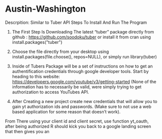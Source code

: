 # Austin-Washington
Descrpition: Similar to Tuber API
Steps To Install And Run The Program
1.	The First Step Is Downloading The latest “tuber” package directly from github : https://github.com/soodoku/tuber or install it from cran using install.packages("tuber")
2.	Choose the file directly from your desktop using install.packages(file.choose(), repos=NULL), or simply run library(tuber)
3.	Inside of Tubers Package will be a set of instructions on how to get an authentification credentials through google developer tools. Start by heading to this website: https://developers.google.com/youtube/v3/getting-started (None of the information has to necessarily be valid, were simply trying to get authorization to access YouTubes API.
 
4.	After Creating a new project create new credentials that will allow you to gain yt authorization ids and passwords. (Make sure to not use a web based application for some reason that doesn’t work). 
  
From There using your client id and client secret, use function yt_oauth, after being authorized R should kick you back to a google landing screen that then gives you an 
